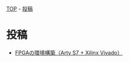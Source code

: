 [TOP](/index.html) - [投稿](/posts.html)

# 投稿

- [FPGAの環境構築（Arty S7 + Xilinx Vivado）](/posts/vivado_env)